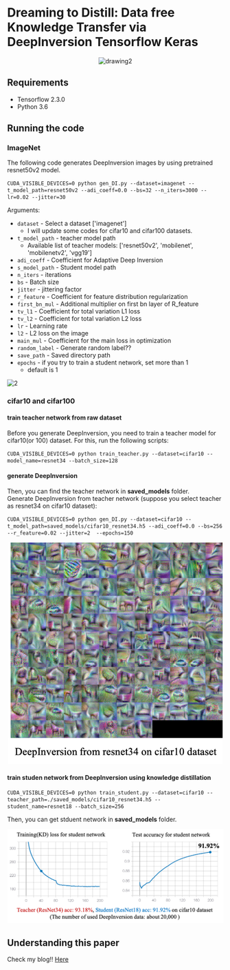 # Dreaming to Distill: Data free Knowledge Transfer via DeepInversion Tensorflow Keras

<p align="center">
	<img src="./assets/fig1.gif" alt="drawing2" width="500"/>
</p>

## Requirements

- Tensorflow 2.3.0 
- Python 3.6


## Running the code

### ImageNet

The following code generates DeepInversion images by using pretrained resnet50v2 model. 

```shell
CUDA_VISIBLE_DEVICES=0 python gen_DI.py --dataset=imagenet --t_model_path=resnet50v2 --adi_coeff=0.0 --bs=32 --n_iters=3000 --lr=0.02 --jitter=30
```

Arguments:

- `dataset` - Select a dataset ['imagenet']
	- I will update some codes for cifar10 and cifar100 datasets.
- `t_model_path` - teacher model path
	- Available list of teacher models: ['resnet50v2', 'mobilenet', 'mobilenetv2', 'vgg19']
- `adi_coeff` - Coefficient for Adaptive Deep Inversion
- `s_model_path` - Student model path
- `n_iters` - iterations
- `bs` - Batch size
- `jitter` - jittering factor
- `r_feature` - Coefficient for feature distribution regularization
- `first_bn_mul` - Additional multiplier on first bn layer of R_feature
- `tv_l1` - Coefficient for total variation L1 loss
- `tv_l2` - Coefficient for total variation L2 loss
- `lr` - Learning rate
- `l2` - L2 loss on the image
- `main_mul` - Coefficient for the main loss in optimization
- `random_label` - Generate random label??
- `save_path` - Saved directory path
- `epochs` - if you try to train a student network, set more than 1
	- default is 1

![2](./assets/fig2.png)

### cifar10 and cifar100


#### train teacher network from raw dataset
Before you generate DeepInversion, you need to train a teacher model for cifar10(or 100) dataset. For this, run the following scripts: 

```shell
CUDA_VISIBLE_DEVICES=0 python train_teacher.py --dataset=cifar10 --model_name=resnet34 --batch_size=128
```

#### generate DeepInversion
Then, you can find the teacher network in **saved_models** folder.  
Generate DeepInversion from teacher network (suppose you select teacher as resnet34 on cifar10 dataset):

```shell
CUDA_VISIBLE_DEVICES=0 python gen_DI.py --dataset=cifar10 --t_model_path=saved_models/cifar10_resnet34.h5 --adi_coeff=0.0 --bs=256 --r_feature=0.02 --jitter=2  --epochs=150
```
<p align="center">
	<img src="./assets/fig3.png" alt="cifa10_resenet34" width="500"/>
</p>


#### train studen network from DeepInversion using knowledge distillation

```shell
CUDA_VISIBLE_DEVICES=0 python train_student.py --dataset=cifar10 --teacher_path=./saved_models/cifar10_resnet34.h5 --student_name=resnet18 --batch_size=256
```

Then, you can get stduent network in **saved_models** folder.


![2](./assets/fig4.png)

## Understanding this paper

Check my blog!!
[Here](https://da2so.github.io/2020-08-18-Dreaming_to_Distill_Data-free_Knowledge_Transfer_via_DeepInversion/)